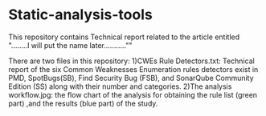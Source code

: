 # Static-analysis-tools
This repository contains Technical report related to the article entitled "........I will put the name later...........""

There are two files in this repository:
	1)CWEs Rule Detectors.txt: Technical report of the six Common Weaknesses Enumeration rules detectors exist in PMD, SpotBugs(SB), Find Security Bug (FSB), and SonarQube Community Edition (SS) along with their number and categories.
	2)The analysis workflow.jpg: the flow chart of the analysis for obtaining the rule list (green part) ,and the results (blue part) of the study.
